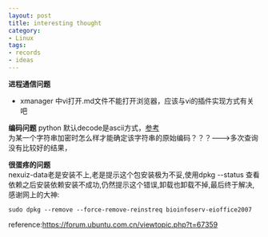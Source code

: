 ```yaml
---
layout: post
title: interesting thought  
category: 
- Linux  
tags:
- records
- ideas
---
```


**进程通信问题**  
- xmanager 中vi打开.md文件不能打开浏览器，应该与vi的插件实现方式有关吧

**编码问题**
python 默认decode是ascii方式，[参考](https://python.jobbole.com/81246/)  
为某一个字符串加密时怎么样才能确定该字符串的原始编码？？？--->多次查询没有比较好的结果，


**很蛋疼的问题**  
nexuiz-data老是安装不上,老是提示这个包安装极为不妥,使用dpkg --status 查看依赖之后安装依赖安装不成功,仍然提示这个错误,卸载也卸载不掉,最后终于解决,感谢网上的大神:
```
sudo dpkg --remove --force-remove-reinstreq bioinfoserv-eioffice2007
```
reference:https://forum.ubuntu.com.cn/viewtopic.php?t=67359
